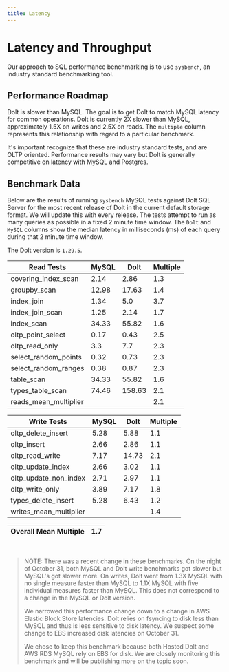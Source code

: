 ```yaml
---
title: Latency
---
```


# Latency and Throughput

Our approach to SQL performance benchmarking is to use `sysbench`, an
industry standard benchmarking tool.

## Performance Roadmap

Dolt is slower than MySQL. The goal is to get Dolt to match 
MySQL latency for common operations. Dolt is currently 2X slower 
than MySQL, approximately 1.5X on writes and 2.5X on reads. The 
`multiple` column represents this relationship with regard to a 
particular benchmark.

It's important recognize that these are industry standard tests, and
are OLTP oriented. Performance results may vary but Dolt is 
generally competitive on latency with MySQL and Postgres.

## Benchmark Data

Below are the results of running `sysbench` MySQL tests against Dolt
SQL Server for the most recent release of Dolt in the current default 
storage format. We will update this with every release. The tests 
attempt to run as many queries as possible in a fixed 2 minute time 
window. The `Dolt` and `MySQL` columns show the median latency in 
milliseconds (ms) of each query during that 2 minute time window.

The Dolt version is `1.29.5`.

<!-- START___DOLT___LATENCY_RESULTS_TABLE -->
|       Read Tests        | MySQL |  Dolt  | Multiple |
|-------------------------|-------|--------|----------|
| covering\_index\_scan   |  2.14 |   2.86 |      1.3 |
| groupby\_scan           | 12.98 |  17.63 |      1.4 |
| index\_join             |  1.34 |    5.0 |      3.7 |
| index\_join\_scan       |  1.25 |   2.14 |      1.7 |
| index\_scan             | 34.33 |  55.82 |      1.6 |
| oltp\_point\_select     |  0.17 |   0.43 |      2.5 |
| oltp\_read\_only        |   3.3 |    7.7 |      2.3 |
| select\_random\_points  |  0.32 |   0.73 |      2.3 |
| select\_random\_ranges  |  0.38 |   0.87 |      2.3 |
| table\_scan             | 34.33 |  55.82 |      1.6 |
| types\_table\_scan      | 74.46 | 158.63 |      2.1 |
| reads\_mean\_multiplier |       |        |      2.1 |

|       Write Tests        | MySQL | Dolt  | Multiple |
|--------------------------|-------|-------|----------|
| oltp\_delete\_insert     |  5.28 |  5.88 |      1.1 |
| oltp\_insert             |  2.66 |  2.86 |      1.1 |
| oltp\_read\_write        |  7.17 | 14.73 |      2.1 |
| oltp\_update\_index      |  2.66 |  3.02 |      1.1 |
| oltp\_update\_non\_index |  2.71 |  2.97 |      1.1 |
| oltp\_write\_only        |  3.89 |  7.17 |      1.8 |
| types\_delete\_insert    |  5.28 |  6.43 |      1.2 |
| writes\_mean\_multiplier |       |       |      1.4 |

| Overall Mean Multiple | 1.7 |
|-----------------------|-----|
<!-- END___DOLT___LATENCY_RESULTS_TABLE -->
<br/>

> NOTE: There was a recent change in these benchmarks.
> On the night of October 31, both MySQL and Dolt write benchmarks
> got slower but MySQL's got slower more. On writes, Dolt went from 1.3X MySQL
> with no single measure faster than MySQL to 1.1X MySQL with five
> individual measures faster than MySQL. This does not correspond to a
> change in the MySQL or Dolt version.
>
> We narrowed this performance change down to a change
> in AWS Elastic Block Store latencies. Dolt relies on fsyncing
> to disk less than MySQL and thus is less sensitive to disk latency.
> We suspect some change to EBS increased disk latencies on October 31.
> 
> We chose to keep this benchmark because both Hosted Dolt and AWS RDS
> MySQL rely on EBS for disk. We are closely monitoring this benchmark and
> will be publishing more on the topic soon. 

